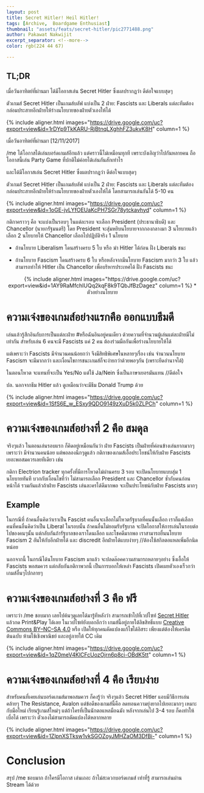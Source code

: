 ```yaml
---
layout: post
title: Secret Hitler! Heil Hitler!
tags: [Archive,  Boardgame Enthusiast]
thumbnail: "assets/feats/secret-hitler/pic2771488.png"
author: Pakawat Nakwijit
excerpt_separator: <!--more-->
color: rgb(224 44 67)

---
```


## TL;DR
เมื่อวันอาทิตย์ที่ผ่านมา ได้มีโอกาสเล่น Secret Hitler ซึ่งผลปรากฎว่า ดีต่อใจแบบสุดๆ

ตัวเกมส์ Secret Hitler เป็นเกมส์บลัฟ แบ่งเป็น 2 ฝ่าย: Fascists และ Liberals แต่ละทีมต้องกล่อมประสาทอีกฝ่ายให้ร่างนโยบายของฝ่ายตัวเองให้ได้

<!--more-->

{% include aligner.html images="https://drive.google.com/uc?export=view&id=1rDYp9TkKARU-RjBtnqLXghhFZ3ukvK8H" column=1 %}

เมื่อวันอาทิตย์ที่ผ่านมา [12/11/2017]

/me ได้โอกาสได้เล่นบอร์ดเกมส์อีกแล้ว แต่คราวนี้ไม่เหมือนทุกที เพราะบังเอิญว่าไปกันหลายคน ถือโอกาสนี้เล่น Party Game ที่ปกติไม่ค่อยได้เล่นกันสักเท่าไร

และได้มีโอกาสเล่น Secret Hitler ซึ่งผลปรากฎว่า ดีต่อใจแบบสุดๆ

ตัวเกมส์ Secret Hitler เป็นเกมส์บลัฟ แบ่งเป็น 2 ฝ่าย: Fascists และ Liberals แต่ละทีมต้องกล่อมประสาทอีกฝ่ายให้ร่างนโยบายของฝ่ายตัวเองให้ได้ โดยสามารถเล่นกันได้ 5-10 คน

{% include aligner.html images="https://drive.google.com/uc?export=view&id=1oGE-jvLYfOEUaKcPH7SGr78ytckavhyd" column=1 %}

กติกาคราวๆ คือ จะแบ่งเป็นรอบๆ ในแต่ละรอบ จะเลือก President (ประธานาธิบดี) และ Chancellor (นายกรัฐมนตรี) โดย President จะสุ่มหยิบนโยบายจากกองกลางมา 3 นโยบายแล้วเลือก 2 นโยบายให้ Chancellor เลือกไปปฏิบัติจริง 1 นโยบาย

* ถ้านโยบาย Liberalism โดนสร้างครบ 5 ใบ หรือ ฆ่า Hitler ได้ก่อน ฝั่ง Liberals ชนะ

* ถ้านโยบาย Fascism โดนสร้างครบ 6 ใบ หรือหลังจากมีนโยบาย Fascism มากว่า 3 ใบ แล้วสามารถทำให้ Hitler เป็น Chancellor เพื่อบริหารประเทศได้ ฝั่ง Fascists ชนะ


<div style="text-align: center;margin-bottom:20px">
{% include aligner.html images="https://drive.google.com/uc?export=view&id=1AY9RaMfchIUQq2kqF8k9TQbJfBzDagez" column=1 %}
* ตัวอย่างนโยบาย
</div>

# ความเจ๋งของเกมส์อย่างแรกคือ ออกแบบธีมดี

เล่นแล้วรู้สึกอินกับการเป็นแต่ละฝ่าย <span class="tag-en"><span class="tag-en">#หรือฉันอินอยู่คนเดียว</span></span> ด้วยความที่จำนวนผู้เล่นแต่ละฝ่ายมีไม่เท่ากัน สำหรับเล่น 6 คนจะมี Fascists แค่ 2 คน ต้องร่วมมือกันเพื่อร่างนโยบายให้ได้

แต่เพราะว่า Fascists มีจำนวนคนน้อยกว่า จึงมีสิทธิพิเศษในหลายๆเรื่อง เช่น จำนวนนโยบาย Fascism จะมีมากกว่า และเงื่อนไขการชนะเกมส์ก็จะง่ายกว่าด้วยพอๆกัน (เพราะยึดอำนาจได้)

ในตอนโหวต จะแทนที่จะเป็น Yes/No แต่ใช้ Ja/Nein ซึ่งเป็นภาษาเยอรมันแทน //ดีต่อใจ

ปล. นอกจากธีม Hitler แล้ว ดูเหมือนว่าจะมีธีม Donald Trump ด้วย

{% include aligner.html images="https://drive.google.com/uc?export=view&id=1SfS6E_w_ESxy9QDO9149zXuD5k0ZLPCh" column=1 %}

# ความเจ๋งของเกมส์อย่างที่ 2 คือ สมดุล

จริงๆแล้ว ในตอนเล่นรอบแรก ก็คิดอยู่เหมือนกันว่า ฝ่าย Fascists เป็นฝ่ายที่ค่อนข้างเล่นยากมากๆ เพราะว่า มีจำนวนคนน้อย แต่พอลองนึกๆดูแล้ว กติกาของเกมส์เอื้อประโยชน์ให้กับฝ่าย Fascists เยอะพอสมควรเลยทีเดียว เช่น

กติกา Electrion tracker ทุกครั้งที่มีการโหวตไม่ผ่านครบ 3 รอบ จะเปิดนโยบายแบบสุ่ม 1 นโยบายทันที บวกกับเงื่อนไขที่ว่า ไม่สามารถเลือก President และ Chancellor ซ้ำกับคนก่อนหน้าได้ รวมกันแล้วถ้าฝ่าย Fascists เล่นละครได้ดีมากพอ จะเป็นประโยชน์กับฝ่าย Fascists มากๆ

## Example

ในกรณีที่ ถ้าคนอื่นคิดว่าเราเป็น Fascist คนอื่นจะเลือกไม่โหวตรัฐบาลที่คนนั้นเลือก เราก็แค่เลือกคนที่คนอื่นคิดว่าเป็น Liberal ในรอบนั้น ถ้าคนอื่นไม่ยอมรับรัฐบาล จะปิดโอกาสให้การเล่นในรอบต่อไปของคนๆนั้น แต่กลับกันถ้ารัฐบาลของเราโดนเลือก และโชคดีมากพอ เราสามารถยื่นนโยบาย Fascism 2 อันให้กับอีกฝ่ายได้ และ discredit อีกฝ่ายได้แบบง่ายๆ //ต้องใช้สกิลตอแหลเพิ่มอีกนิดหน่อย

นอกจากนี้ ในกรณีได้นโยบาย Fascism มาแล้ว จะปลดล๊อคความสามารถหลายๆอย่าง ซึ่งเอื้อให้ Fascists พอสมควร แต่กลับกันกติกาพวกนี้ เป็นการบอกให้เหล่า Fascists เปิดเผยตัวเองเร็วกว่าเกมส์อื่นๆไปกลายๆ

# ความเจ๋งของเกมส์อย่างที่ 3 คือ ฟรี

เพราะว่า /me ชอบมาก เลยไปค้นๆดูเลยได้มารู้ทีหลังว่า สามารถเข้าไปที่เวปไซท์ [Secret Hitler](http://secrethitler.com/) แล้วกด Print&Play ได้เลย ในเวปไซท์ยังบอกอีกว่า เกมส์นี้อยู่ภายใต้ลิขสิทธิ์แบบ [Creative Commons BY–NC–SA 4.0](https://creativecommons.org/licenses/by-nc-sa/4.0/) หรือ เปิดให้ทุกคนดัดแปลงแก้ไขได้อิสระ เพียงแต่ต้องให้เครดิตต้นฉบับ ห้ามใช้เชิงพาณิชย์ และอยู่ภายใต้ CC เดิม

{% include aligner.html images="https://drive.google.com/uc?export=view&id=1qZ0meV4KlCFcUozOjrn6p8ci-OBdK5tt" column=1 %}

# ความเจ๋งของเกมส์อย่างที่ 4 คือ เรียบง่าย

สำหรับคนที่เคยเล่นบอร์ดเกมส์มาพอสมควร ก็คงรู้ว่า จริงๆแล้ว Secret Hitler แอบมีวิธีการเล่นคล้ายๆ The Resistance, Avalon แต่ข้อดีของเกมส์นี้คือ ลดทอนความยุ่งยากไปเยอะมากๆ เหมาะกับมือใหม่ เรียนรู้เกมส์ใหม่ๆ แต่ถ้าใครที่เป็นนักตอแหลมือฉมัง หลังจากเล่นไป 3-4 รอบ ก็คงทำให้เบื่อได้ เพราะว่า ตัวเองไม่สามารถดัดแปลงได้หลากหลาย

{% include aligner.html images="https://drive.google.com/uc?export=view&id=1ZlpnXSTksw1vkSGOZoyJMHZaOM3DfBi-" column=1 %}

# Conclusion

สรุป /me ชอบมาก ถ้าใครมีโอกาส เล่นเถอะ ถ้าไม่สะดวกบอร์ดเกมส์ เท่าที่รู้ สามารถเล่นผ่าน Stream ได้ด้วย